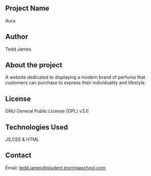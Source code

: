 ## Project Name
Aura
## Author
Tedd James 
## About the project
A website dedicated to displaying a modern brand of perfume that customers can purchase to express their individuality and lifestyle.
## License
GNU General Public License (GPL) v3.0
## Technologies Used
JS,CSS & HTML
## Contact 
Email: tedd.james@student.moringaschool.com
